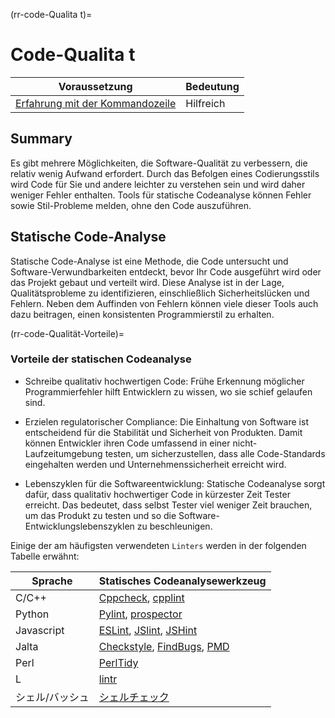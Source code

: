 (rr-code-Qualita<unk> t)=
# Code-Qualita<unk> t

| Voraussetzung                                                                                | Bedeutung |
| -------------------------------------------------------------------------------------------- | --------- |
| [Erfahrung mit der Kommandozeile](https://programminghistorian.org/en/lessons/intro-to-bash) | Hilfreich |

## Summary

Es gibt mehrere Möglichkeiten, die Software-Qualität zu verbessern, die relativ wenig Aufwand erfordert. Durch das Befolgen eines Codierungsstils wird Code für Sie und andere leichter zu verstehen sein und wird daher weniger Fehler enthalten. Tools für statische Codeanalyse können Fehler sowie Stil-Probleme melden, ohne den Code auszuführen.

## Statische Code-Analyse

Statische Code-Analyse ist eine Methode, die Code untersucht und Software-Verwundbarkeiten entdeckt, bevor Ihr Code ausgeführt wird oder das Projekt gebaut und verteilt wird. Diese Analyse ist in der Lage, Qualitätsprobleme zu identifizieren, einschließlich Sicherheitslücken und Fehlern. Neben dem Auffinden von Fehlern können viele dieser Tools auch dazu beitragen, einen konsistenten Programmierstil zu erhalten.

(rr-code-Qualität-Vorteile)=
### Vorteile der statischen Codeanalyse

- Schreibe qualitativ hochwertigen Code: Frühe Erkennung möglicher Programmierfehler hilft Entwicklern zu wissen, wo sie schief gelaufen sind.

- Erzielen regulatorischer Compliance: Die Einhaltung von Software ist entscheidend für die Stabilität und Sicherheit von Produkten. Damit können Entwickler ihren Code umfassend in einer nicht-Laufzeitumgebung testen, um sicherzustellen, dass alle Code-Standards eingehalten werden und Unternehmenssicherheit erreicht wird.

- Lebenszyklen für die Softwareentwicklung: Statische Codeanalyse sorgt dafür, dass qualitativ hochwertiger Code in kürzester Zeit Tester erreicht. Das bedeutet, dass selbst Tester viel weniger Zeit brauchen, um das Produkt zu testen und so die Software-Entwicklungslebenszyklen zu beschleunigen.

Einige der am häufigsten verwendeten `Linters` werden in der folgenden Tabelle erwähnt:

| Sprache    | Statisches Codeanalysewerkzeug                                                                                               |
| ---------- | ---------------------------------------------------------------------------------------------------------------------------- |
| C/C++      | [Cppcheck](http://cppcheck.sourceforge.net/), [cpplint](https://github.com/cpplintcpplint)                                   |
| Python     | [Pylint](https://pypi.org/project/pylint/), [prospector](https://prospector.readthedocs.io)                                  |
| Javascript | [ESLint](https://eslint.org/), [JSlint](https://jslint.com/), [JSHint](https://jshint.com/)                                  |
| Jalta      | [Checkstyle](https://checkstyle.sourceforge.io/), [FindBugs](http://findbugs.sourceforge.net), [PMD](https://pmd.github.io/) |
| Perl       | [PerlTidy](https://metacpan.org/pod/perltidy)                                                                                |
| L          | [lintr](https://github.com/jimhester/lintr)                                                                                  |
| シェル/バッシュ   | [シェルチェック](https://www.shellcheck.net)                                                                                        |
